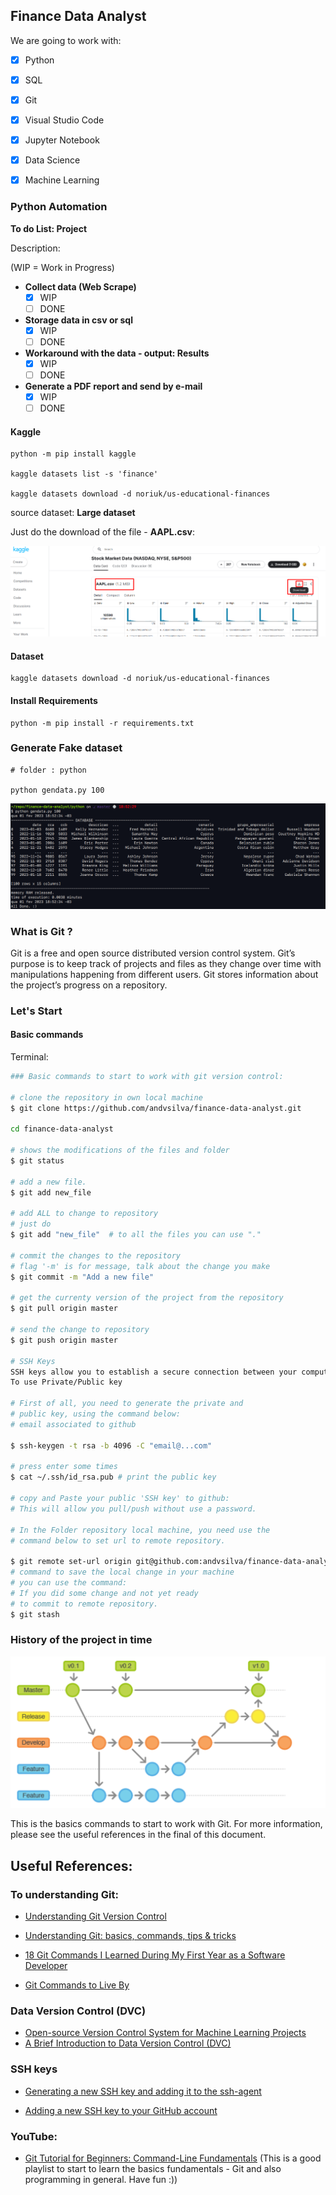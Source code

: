 ## Finance Data Analyst

We are going to work with:

- [x] Python
- [x] SQL
- [x] Git
- [x] Visual Studio Code
- [x] Jupyter Notebook
- [x] Data Science
- [x] Machine Learning


### Python Automation

**To do List: Project**

Description: 

(WIP = Work in Progress)
- **Collect data (Web Scrape)**
  - [x] WIP 
  - [ ] DONE
- **Storage data in csv or sql**
  - [x] WIP 
  - [ ] DONE
- **Workaround with the data - output: Results**
  - [x] WIP 
  - [ ] DONE
- **Generate a PDF report and send by e-mail**
  - [x] WIP 
  - [ ] DONE

#### Kaggle

```
python -m pip install kaggle

kaggle datasets list -s 'finance'

kaggle datasets download -d noriuk/us-educational-finances
```


source dataset: [](https://www.kaggle.com/datasets/paultimothymooney/stock-market-data) **Large dataset**

Just do the download of the file - **AAPL.csv**:

![](/images/datasetAAPLdownload.png)

#### Dataset

```
kaggle datasets download -d noriuk/us-educational-finances
```

#### Install Requirements

```
python -m pip install -r requirements.txt
```

### Generate Fake dataset

``` # generate dataset
# folder : python

python gendata.py 100
```

![](/images/generatefakedata.png)



### What is Git ?

Git is a free and open source distributed version control system. Git’s purpose is to keep track of projects and files as they change over time with manipulations happening from different users. Git stores information about the project’s progress on a repository.


### Let's Start

#### Basic commands

Terminal:
```Bash
### Basic commands to start to work with git version control:

# clone the repository in own local machine
$ git clone https://github.com/andvsilva/finance-data-analyst.git

cd finance-data-analyst

# shows the modifications of the files and folder
$ git status

# add a new file.
$ git add new_file

# add ALL to change to repository
# just do
$ git add "new_file"  # to all the files you can use "."

# commit the changes to the repository
# flag '-m' is for message, talk about the change you make
$ git commit -m "Add a new file"

# get the currenty version of the project from the repository
$ git pull origin master

# send the change to repository
$ git push origin master

# SSH Keys
SSH keys allow you to establish a secure connection between your computer and github.
To use Private/Public key

# First of all, you need to generate the private and
# public key, using the command below:
# email associated to github

$ ssh-keygen -t rsa -b 4096 -C "email@...com" 

# press enter some times
$ cat ~/.ssh/id_rsa.pub # print the public key

# copy and Paste your public 'SSH key' to github:
# This will allow you pull/push without use a password.

# In the Folder repository local machine, you need use the 
# command below to set url to remote repository.

$ git remote set-url origin git@github.com:andvsilva/finance-data-analyst.git
# command to save the local change in your machine
# you can use the command:
# If you did some change and not yet ready
# to commit to remote repository.
$ git stash
```

### History of the project in time

![](images/VCS.png)

This is the basics commands to start to work with Git. For more information, please see the useful references in the final of this document.


## Useful References:

### To understanding Git:
- [Understanding Git Version Control](https://medium.com/@friesamuel/understanding-git-version-control-f23a439554fe)

- [Understanding Git: basics, commands, tips & tricks](https://medium.com/faun/understanding-git-basics-commands-tips-tricks-da0c05db411f)

- [18 Git Commands I Learned During My First Year as a Software Developer](https://towardsdatascience.com/git-commands-cheat-sheet-software-developer-54f6aedc1c46)

- [Git Commands to Live By](https://medium.com/better-programming/git-commands-to-live-by-349ab1fe3139)

### Data Version Control (DVC)
- [Open-source Version Control System for Machine Learning Projects](https://dvc.org/)
- [A Brief Introduction to Data Version Control (DVC)](https://connate.medium.com/a-brief-introduction-to-data-version-control-dvc-82ec5ee76c2b)

### SSH keys

- [Generating a new SSH key and adding it to the ssh-agent](https://docs.github.com/en/github/authenticating-to-github/generating-a-new-ssh-key-and-adding-it-to-the-ssh-agent)

- [Adding a new SSH key to your GitHub account](https://docs.github.com/en/github/authenticating-to-github/adding-a-new-ssh-key-to-your-github-account)

### YouTube:
- [Git Tutorial for Beginners: Command-Line Fundamentals](https://www.youtube.com/watch?v=HVsySz-h9r4&list=PL-osiE80TeTuRUfjRe54Eea17-YfnOOAx&ab_channel=CoreySchafer) (This is a good playlist to start to learn the basics fundamentals - Git and also programming in general. Have fun :))

